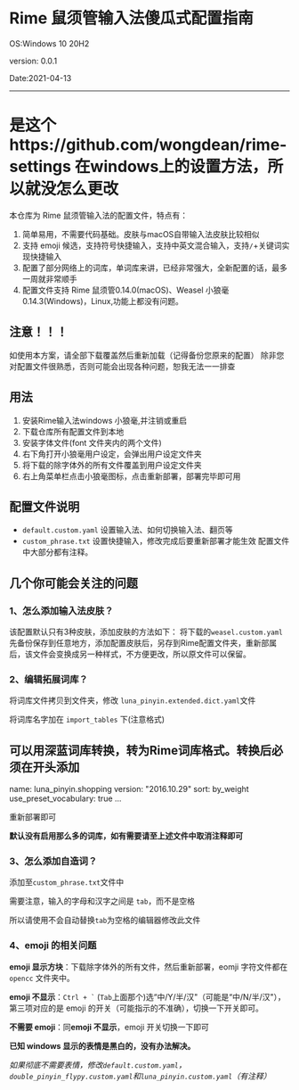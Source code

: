# Rime 鼠须管输入法傻瓜式配置指南
  OS:Windows 10 20H2
  
  version: 0.0.1
  
  Date:2021-04-13
  
  ----
  # 是这个https://github.com/wongdean/rime-settings 在windows上的设置方法，所以就没怎么更改
  本仓库为 Rime 鼠须管输入法的配置文件，特点有：
  1. 简单易用，不需要代码基础。皮肤与macOS自带输入法皮肤比较相似
  2. 支持 emoji 候选，支持符号快捷输入，支持中英文混合输入，支持`/`+关键词实现快捷输入
  3. 配置了部分网络上的词库，单词库来讲，已经非常强大，全新配置的话，最多一周就非常顺手
  4. 配置文件支持 Rime 鼠须管0.14.0(macOS)、Weasel 小狼毫0.14.3(Windows)，Linux,功能上都没有问题。


  ## 注意！！！
  如使用本方案，请全部下载覆盖然后重新加载（记得备份您原来的配置）
  除非您对配置文件很熟悉，否则可能会出现各种问题，恕我无法一一排查

  
  ## 用法
  1. 安装Rime输入法windows 小狼毫,并注销或重启
  2. 下载仓库所有配置文件到本地
  3. 安装字体文件(font 文件夹内的两个文件)
  4. 右下角打开小狼毫用户设定，会弹出用户设定文件夹  
  5. 将下载的除字体外的所有文件覆盖到用户设定文件夹  
  6. 右上角菜单栏点击小狼毫图标，点击重新部署，部署完毕即可用
  
  
  ## 配置文件说明
  - `default.custom.yaml` 设置输入法、如何切换输入法、翻页等
  - `custom_phrase.txt` 设置快捷输入，修改完成后要重新部署才能生效
  配置文件中大部分都有注释。

  ## 几个你可能会关注的问题
  ### 1、怎么添加输入法皮肤？
  该配置默认只有3种皮肤，添加皮肤的方法如下：
  将下载的`weasel.custom.yaml`先备份保存到任意地方，添加配置皮肤后，另存到Rime配置文件夹，重新部属后，该文件会变换成另一种样式，不方便更改，所以原文件可以保留。

  ### 2、编辑拓展词库？
  将词库文件拷贝到文件夹，修改 `luna_pinyin.extended.dict.yaml`文件

  将词库名字加在 `import_tables` 下(注意格式)
  
  可以用深蓝词库转换，转为Rime词库格式。转换后必须在开头添加
  ---
  name: luna_pinyin.shopping
  version: "2016.10.29"
  sort: by_weight
  use_preset_vocabulary: true
  ...

  重新部署即可

  **默认没有启用那么多的词库，如有需要请至上述文件中取消注释即可**
  
  ### 3、怎么添加自造词？
  添加至`custom_phrase.txt`文件中
  
  需要注意，输入的字母和汉字之间是 `tab`，而不是空格
  
  所以请使用不会自动替换`tab`为空格的编辑器修改此文件

  ### 4、emoji 的相关问题
  **emoji 显示方块**：下载除字体外的所有文件，然后重新部署，eomji 字符文件都在 `opencc` 文件夹中。

  **emoji 不显示**：<code>Ctrl + &#96;</code> (`Tab`上面那个)选“中/Y/半/汉"（可能是“中/N/半/汉"），第三项对应的是 emoji 的开关（可能指示的不准确），切换一下开关即可。


  **不需要 emoji**：同**emoji 不显示**，emoji 开关切换一下即可

  **已知 windows 显示的表情是黑白的，没有办法解决。**

  *如果彻底不需要表情，修改`default.custom.yaml`，`double_pinyin_flypy.custom.yaml`和`luna_pinyin.custom.yaml`（有注释）*
